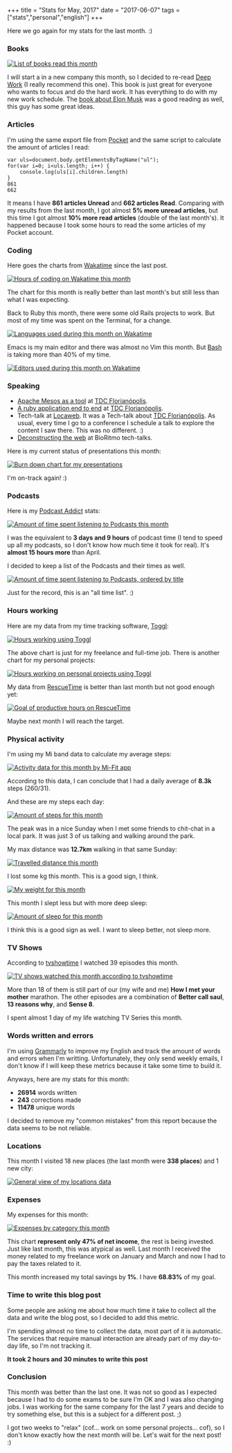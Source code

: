 +++
title = "Stats for May, 2017"
date = "2017-06-07"
tags = ["stats","personal","english"]
+++

Here we go again for my stats for the last month. :)

### Books

[![List of books read this month](/images/stats/2017/may/goodreads.png "List of books read this month")](https://www.goodreads.com/pothix "")

I will start a in a new company this month, so I decided to
re-read [Deep Work](http://amzn.to/2sNBJQs) (I really recommend this
one). This book is just great for everyone who wants to focus and do
the hard work. It has everything to do with my new work
schedule. The [book about Elon Musk](http://amzn.to/2r1nCG0) was a
good reading as well, this guy has some great ideas.

### Articles

I'm using the same export file from [Pocket](https://getpocket.com) and the same script to calculate the amount of articles I read:

```
var uls=document.body.getElementsByTagName("ul");
for(var i=0; i<uls.length; i++) {
    console.log(uls[i].children.length)
}
861
662
```

It means I have **861 articles Unread** and **662 articles
Read**. Comparing with my results from the last month, I got almost
**5% more unread articles**, but this time I got almost **10% more
read articles** (double of the last month's). It happened
because I took some hours to read the some articles of my Pocket
account.

### Coding

Here goes the charts from [Wakatime](https://wakatime.com/i/PotHix)
since the last post.

[![Hours of coding on Wakatime this month](/images/stats/2017/may/wakatime-coding.png "Hours of coding on Wakatime this month")](https://wakatime.com/@PotHix "")

The chart for this month is really better than last month's but still
less than what I was expecting.

Back to Ruby this month, there were some old Rails projects to work. But most of my time was spent on the Terminal, for a change.

[![Languages used during this month on Wakatime](/images/stats/2017/may/wakatime-languages.png "Languages used during this month on Wakatime")](https://wakatime.com/@PotHix "")

Emacs is my main editor and there was almost no Vim this
month. But [Bash](https://github.com/irondoge/bash-wakatime) is taking
more than 40% of my time.

[![Editors used during this month on Wakatime](/images/stats/2017/may/wakatime-editors.png "Editors used during this month on Wakatime")](https://wakatime.com/@PotHix "")

### Speaking

+ [Apache Mesos as a tool](https://www.eventials.com/Globalcode/quarta-a-tarde-tdconline-floripa-2017-stadium/) at [TDC Florianópolis](http://www.thedevelopersconference.com.br/tdc/2017/florianopolis/trilhas).
+ [A ruby application end to end](https://www.eventials.com/Globalcode/sabado-a-tarde-tdconline-floripa-2017-stadium/) at [TDC Florianópolis](http://www.thedevelopersconference.com.br/tdc/2017/florianopolis/trilhas).
+ Tech-talk at [Locaweb](https://locaweb.com.br). It was a Tech-talk about [TDC Florianópolis](http://www.thedevelopersconference.com.br/tdc/2017/florianopolis/trilhas). As usual, every time I go to a conference I schedule a talk to explore the content I saw there. This was no different. :)
+ [Deconstructing the web](http://cege.la/OSc9Yb) at BioRitmo tech-talks.

Here is my current status of presentations this month:

[![Burn down chart for my presentations](/images/stats/2017/may/presentations.png "Burn down chart for my presentations")](/images/stats/2017/may/presentations.png "")

I'm on-track again! :)

### Podcasts

Here is
my
[Podcast Addict](https://play.google.com/store/apps/details?id=com.bambuna.podcastaddict&hl=en) stats:

[![Amount of time spent listening to Podcasts this month](/images/stats/2017/may/podcasts.jpg "Amount of time spent listening to Podcasts this month")](/images/stats/2017/may/podcasts.jpg)

I was the equivalent to **3 days and 9 hours** of podcast time (I tend
to speed up all my podcasts, so I don't know how much time it took for
real). It's **almost 15 hours more** than April.

I decided to keep a list of the Podcasts and their times as well.

[![Amount of time spent listening to Podcasts, ordered by title](/images/stats/2017/may/podcast_titles.jpg "Amount of time spent listening to Podcasts, ordered by title")](/images/stats/2017/may/podcast_titles.jpg)

Just for the record, this is an "all time list". :)

### Hours working

Here are my data from my time tracking
software, [Toggl](https://toggl.com):

[![Hours working using Toggl](/images/stats/2017/may/toggl-time-working.png "Hours working using Toggl")](/images/stats/2017/may/toggl-time-working.png "")

The above chart is just for my freelance and full-time job. There is
another chart for my personal projects:

[![Hours working on personal projects using Toggl](/images/stats/2017/may/toggl-time-personal-projects.png "Hours working on personal projects using Toggl")](/images/stats/2017/may/toggl-time-working.png "")

My data from [RescueTime](https://www.rescuetime.com/ref/1403570) is better than last month but not good enough yet:

[![Goal of productive hours on RescueTime](/images/stats/2017/may/rescuetime-productivetime.png "Goal of productive hours on RescueTime")](/images/stats/2017/may/rescuetime-productivetime.png "")

Maybe next month I will reach the target.

### Physical activity

I'm using my Mi band data to calculate my average steps:

[![Activity data for this month by Mi-Fit app](/images/stats/2017/may/activity.jpg "Activity data for this month by Mi-Fit app")](/images/stats/2017/may/activity.jpg "")

According to this data, I can conclude that I had a daily average of
**8.3k** steps (260/31).

And these are my steps each day:

[![Amount of steps for this month](/images/stats/2017/may/physical-activity-steps.png "Amount of steps for this month")](/images/stats/2017/may/physical-activity-steps.png "")

The peak was in a nice Sunday when I met some friends to chit-chat in a local park. It was just 3 of us talking and walking around the park.

My max distance was **12.7km** walking in that same Sunday:

[![Travelled distance this month](/images/stats/2017/may/physical-activity-distance.png "Travelled distance this month")](/images/stats/2017/may/physical-activity-distance.png "")

I lost some kg this month. This is a good sign, I think.

[![My weight for this month](/images/stats/2017/may/physical-activity-weight.png "My weight for this month")](/images/stats/2017/may/physical-activity-weight.png "")

This month I slept less but with more deep sleep:

[![Amount of sleep for this month](/images/stats/2017/may/sleep.jpg "Amount of sleep for this month")](/images/stats/2017/may/sleep.jpg "")

I think this is a good sign as well. I want to sleep better, not sleep
more.

### TV Shows

According to [tvshowtime](https://www.tvshowtime.com) I watched 39 episodes this month.

[![TV shows watched this month according to tvshowtime](/images/stats/2017/may/tvshows.jpg "TV shows watched this month according to tvshowtime")](/images/stats/2017/may/tvshows.jpg "")

More than 18 of them is still part of our (my wife and me) **How I
met your mother** marathon. The other episodes are a combination of **Better call saul**, **13 reasons why**, and **Sense 8**.

I spent almost 1 day of my life watching TV Series this month.

### Words written and errors

I'm using [Grammarly](https://grammarly.com) to improve my English and
track the amount of words and errors when I'm writting. Unfortunately, they only send weekly emails, I don't know if I will keep these metrics because it take some time to build it.

Anyways, here are my stats for this month:

+ **26914** words written
+ **243** corrections made
+ **11478** unique words

I decided to remove my "common mistakes" from this report because the
data seems to be not reliable.

### Locations

This month I visited 18 new places (the last month were **338 places**) and 1 new city:

[![General view of my locations data](/images/stats/2017/may/location-general.png "General view of my locations data")](/images/stats/2017/may/location-general.png "")

### Expenses

My expenses for this month:

[![Expenses by category this month](/images/stats/2017/may/expenses.jpg "Expenses by category this month")](/images/stats/2017/may/expenses.jpg "")

This chart **represent only 47% of net income**, the rest is being
invested. Just like last month, this was atypical as well. Last month
I received the money related to my freelance work on January and March
and now I had to pay the taxes related to it.

This month increased my total savings by **1%**.
I have **68.83%** of my goal.

### Time to write this blog post

Some people are asking me about how much time it take to collect all
the data and write the blog post, so I decided to add this metric.

I'm spending almost no time to collect the data, most part of it is
automatic. The services that require manual interaction are already
part of my day-to-day life, so I'm not tracking it.

**It took 2 hours and 30 minutes to write this post**

### Conclusion

This month was better than the last one. It was not so good as I
expected because I had to do some exams to be sure I'm OK and I was
also changing jobs. I was working for the same company for the last 7
years and decide to try something else, but this is a subject for a
different post. ;)

I got two weeks to "relax" (cof... work on some personal
projects... cof), so I don't know exactly how the next month will
be. Let's wait for the next post! :)
